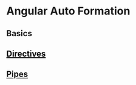 # Angular Auto Formation 


## Basics  


## <a href="https://github.com/Mohamed-Yahyaa/Angular-Auto-Formation/blob/main/Directives_pipes/README.md#derictives" style="color: black;" > Directives </a>


## <a href="https://github.com/Mohamed-Yahyaa/Angular-Auto-Formation/blob/main/Directives_pipes/Pipes.md" > Pipes </a>